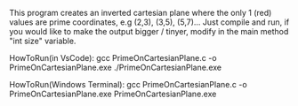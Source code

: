 This program creates an inverted cartesian plane where the only 1 (red) values are prime coordinates, e.g (2,3), (3,5), (5,7)...
Just compile and run, if you would like to make the output bigger / tinyer, modify in the main method "int size" variable.

HowToRun(in VsCode):
gcc PrimeOnCartesianPlane.c -o PrimeOnCartesianPlane.exe
./PrimeOnCartesianPlane.exe

HowToRun(Windows Terminal):
gcc PrimeOnCartesianPlane.c -o PrimeOnCartesianPlane.exe
PrimeOnCartesianPlane.exe


